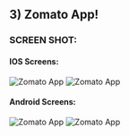 ## 3) Zomato App!

### SCREEN SHOT:
#### IOS Screens:
![Zomato App](https://github.com/iamnadhu/react-native/blob/master/zomato-app/screenshots/ios/1-search-screen.png)
![Zomato App](https://github.com/iamnadhu/react-native/blob/master/zomato-app/screenshots/ios/2-results-show-screen.png)

#### Android Screens:
![Zomato App](https://github.com/iamnadhu/react-native/blob/master/zomato-app/screenshots/android/1-search-screen.png)
![Zomato App](https://github.com/iamnadhu/react-native/blob/master/zomato-app/screenshots/android/2-results-show-screen.png)